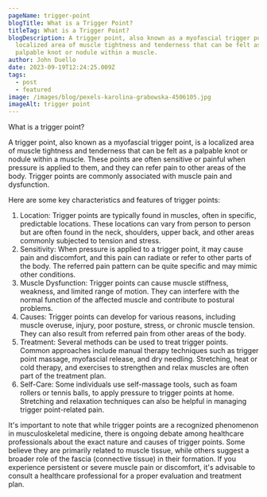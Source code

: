 ```yaml
---
pageName: trigger-point
blogTitle: What is a Trigger Point?
titleTag: What is a Trigger Point?
blogDescription: A trigger point, also known as a myofascial trigger point, is a
  localized area of muscle tightness and tenderness that can be felt as a
  palpable knot or nodule within a muscle.
author: John Duello
date: 2023-09-19T12:24:25.009Z
tags:
  - post
  - featured
image: /images/blog/pexels-karolina-grabowska-4506105.jpg
imageAlt: trigger point
---
```

<!--StartFragment-->

What is a trigger point?

A trigger point, also known as a myofascial trigger point, is a localized area of muscle tightness and tenderness that can be felt as a palpable knot or nodule within a muscle. These points are often sensitive or painful when pressure is applied to them, and they can refer pain to other areas of the body. Trigger points are commonly associated with muscle pain and dysfunction.

Here are some key characteristics and features of trigger points:

1. Location: Trigger points are typically found in muscles, often in specific, predictable locations. These locations can vary from person to person but are often found in the neck, shoulders, upper back, and other areas commonly subjected to tension and stress.
2.   Sensitivity: When pressure is applied to a trigger point, it may cause pain and discomfort, and this pain can radiate or refer to other parts of the body. The referred pain pattern can be quite specific and may mimic other conditions.
3.   Muscle Dysfunction: Trigger points can cause muscle stiffness, weakness, and limited range of motion. They can interfere with the normal function of the affected muscle and contribute to postural problems.
4.   Causes: Trigger points can develop for various reasons, including muscle overuse, injury, poor posture, stress, or chronic muscle tension. They can also result from referred pain from other areas of the body.
5.   Treatment: Several methods can be used to treat trigger points. Common approaches include manual therapy techniques such as trigger point massage, myofascial release, and dry needling. Stretching, heat or cold therapy, and exercises to strengthen and relax muscles are often part of the treatment plan.
6.   Self-Care: Some individuals use self-massage tools, such as foam rollers or tennis balls, to apply pressure to trigger points at home. Stretching and relaxation techniques can also be helpful in managing trigger point-related pain.

It's important to note that while trigger points are a recognized phenomenon in musculoskeletal medicine, there is ongoing debate among healthcare professionals about the exact nature and causes of trigger points. Some believe they are primarily related to muscle tissue, while others suggest a broader role of the fascia (connective tissue) in their formation. If you experience persistent or severe muscle pain or discomfort, it's advisable to consult a healthcare professional for a proper evaluation and treatment plan.

<!--EndFragment-->